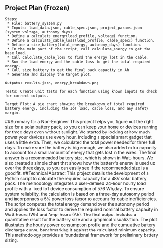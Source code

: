 ## Project Plan (Frozen)

```text
Steps:
 * File: battery_system.py
 * Inputs: load_data.json, cable_spec.json, project_params.json (system voltage, autonomy days).
 * Define a calculate_energy(load_profile, voltage) function.
 * Define a calculate_cable_loss(load_profile, cable_specs) function.
 * Define a size_battery(total_energy, autonomy_days) function.
 * In the main part of the script, call calculate_energy to get the base load.
 * Call calculate_cable_loss to find the energy lost in the cable.
 * Sum the load energy and the cable loss to get the total required energy.
 * Call size_battery to get the final pack capacity in Ah.
 * Generate and display the target plot.

Outputs: results.json, energy_breakdown.png

Tests: Create unit tests for each function using known inputs to check for correct outputs.

Target Plot: A pie chart showing the breakdown of total required battery energy, including the IoT load, cable loss, and any safety margin.
```
##Summary for a Non-Engineer
This project helps you figure out the right size for a solar battery pack, so you can keep your home or devices running for three days even without sunlight. We started by looking at how much power your devices use every hour, including a special smart gadget that uses a little extra. Then, we calculated the total power needed for three full days. To make sure the battery is big enough, we also added extra capacity to account for a small amount of energy that gets lost in the wires. The final answer is a recommended battery size, which is shown in Watt-hours. We also created a simple chart that shows how the battery's energy is used up over the three days, so you can easily see if the recommended size is a good fit.
##Technical Abstract
This project details the development of a Python script to calculate the required capacity for a 48V solar battery pack. The methodology integrates a user-defined 24-hour hourly load profile with a fixed IoT device consumption of 576 Wh/day. To ensure system reliability, the calculation is based on a three-day autonomy period and incorporates a 5\% power loss factor to account for cable inefficiencies. The script computes the total energy demand over the autonomy period and applies the loss factor to derive the required nominal battery capacity in Watt-hours (Wh) and Amp-hours (Ah). The final output includes a quantitative result for the battery size and a graphical visualization. The plot illustrates the hourly power consumption profile and the cumulative battery discharge curve, benchmarking it against the calculated minimum capacity. This methodology provides a foundational framework for preliminary battery sizing.


